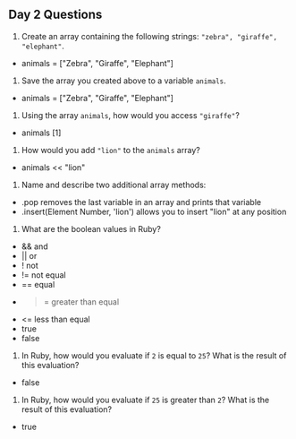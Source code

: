 ## Day 2 Questions

1. Create an array containing the following strings: `"zebra", "giraffe", "elephant"`.

  * animals = ["Zebra", "Giraffe", "Elephant"]

1. Save the array you created above to a variable `animals`.

  * animals = ["Zebra", "Giraffe", "Elephant"]

1. Using the array `animals`, how would you access `"giraffe"`?

  * animals [1]

1. How would you add `"lion"` to the `animals` array?

  * animals << "lion"

1. Name and describe two additional array methods:

  * .pop removes the last variable in an array and prints that variable
  * .insert(Element Number, 'lion') allows you to insert "lion" at any position

1. What are the boolean values in Ruby?

  * && and
  * || or
  * ! not
  * != not equal
  * == equal
  * >= greater than equal
  * <= less than equal
  * true
  * false

1. In Ruby, how would you evaluate if `2` is equal to `25`? What is the result of this evaluation?

  * false

1. In Ruby, how would you evaluate if `25` is greater than `2`? What is the result of this evaluation?
  * true
